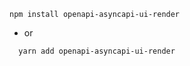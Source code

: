 ```shell
npm install openapi-asyncapi-ui-render
```
- or
```shell
  yarn add openapi-asyncapi-ui-render
```